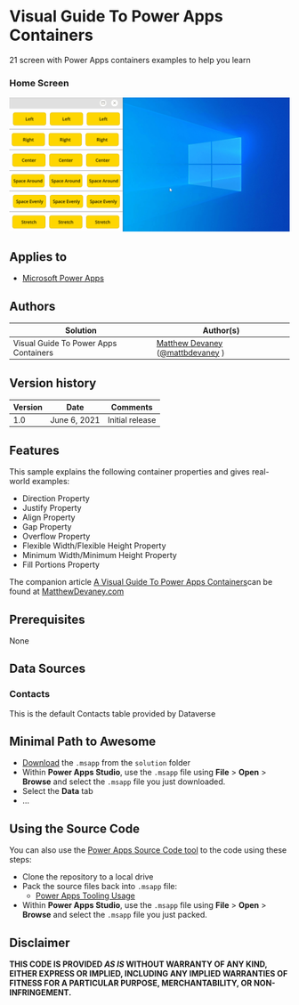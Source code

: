 # Visual Guide To Power Apps Containers

21 screen with Power Apps containers examples to help you learn

### Home Screen

![home screen](./assets/preview.gif)  


## Applies to

* [Microsoft Power Apps](https://docs.microsoft.com/powerapps/)

## Authors

Solution|Author(s)
--------|---------
Visual Guide To Power Apps Containers | [Matthew Devaney](https://matthewdevaney.com) ([@mattbdevaney](https://www.twitter.com/mattbdevaney) )

## Version history

Version|Date|Comments
-------|----|--------
1.0|June 6, 2021|Initial release


## Features

This sample explains the following container properties and gives real-world examples:

* Direction Property
* Justify Property
* Align Property
* Gap Property
* Overflow Property
* Flexible Width/Flexible Height Property
* Minimum Width/Minimum Height Property
* Fill Portions Property


The companion article [A Visual Guide To Power Apps Containers](https://matthewdevaney.com/a-visual-guide-to-power-apps-containers)can be found at [MatthewDevaney.com](https://matthewdevaney.com)

## Prerequisites

None

## Data Sources

### Contacts

This is the default Contacts table provided by Dataverse

## Minimal Path to Awesome

* [Download](./solution/powerapps-containers-visual-guide.msapp) the `.msapp` from the `solution` folder
* Within **Power Apps Studio**, use the `.msapp` file using **File** > **Open** > **Browse** and select the `.msapp` file you just downloaded.
* Select the **Data** tab
* ...

## Using the Source Code

  You can also use the [Power Apps Source Code tool](https://github.com/microsoft/PowerApps-Language-Tooling) to the code using these steps:

* Clone the repository to a local drive
* Pack the source files back into `.msapp` file:
  * [Power Apps Tooling Usage](https://github.com/microsoft/PowerApps-Language-Tooling)
* Within **Power Apps Studio**, use the `.msapp` file using **File** > **Open** > **Browse** and select the `.msapp` file you just packed.

## Disclaimer

**THIS CODE IS PROVIDED *AS IS* WITHOUT WARRANTY OF ANY KIND, EITHER EXPRESS OR IMPLIED, INCLUDING ANY IMPLIED WARRANTIES OF FITNESS FOR A PARTICULAR PURPOSE, MERCHANTABILITY, OR NON-INFRINGEMENT.**


